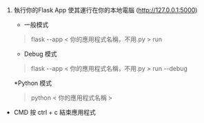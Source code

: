 1. 執行你的Flask App 使其運行在你的本地電腦
   (http://127.0.0.1:5000)

   * 一般模式
   > flask --app < 你的應用程式名稱，不用.py > run

   * Debug 模式
   > flask --app < 你的應用程式名稱，不用.py > run --debug

   *Python 模式
   >python < 你的應用程式名稱 >

* CMD 按 ctrl + c 結束應用程式